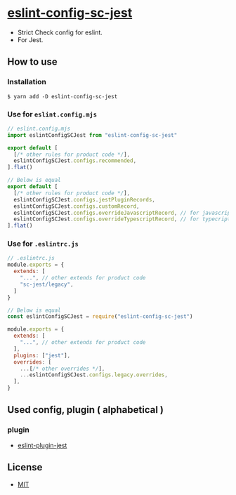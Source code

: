 # [eslint-config-sc-jest](https://strict-check-series.pages.dev/packages/eslint-config-sc-jest)
- Strict Check config for eslint.
- For Jest.

## How to use
### Installation

```shell
$ yarn add -D eslint-config-sc-jest
```

### Use for `eslint.config.mjs`

```javascript
// eslint.config.mjs
import eslintConfigSCJest from "eslint-config-sc-jest"

export default [
  [/* other rules for product code */],
  eslintConfigSCJest.configs.recommended,
].flat()

// Below is equal
export default [
  [/* other rules for product code */],
  eslintConfigSCJest.configs.jestPluginRecords,
  eslintConfigSCJest.configs.customRecord,
  eslintConfigSCJest.configs.overrideJavascriptRecord, // for javascript project
  eslintConfigSCJest.configs.overrideTypescriptRecord, // for typecript project
].flat()
```

### Use for `.eslintrc.js`

```javascript
// .eslintrc.js
module.exports = {
  extends: [
    "...", // other extends for product code
    "sc-jest/legacy",
  ]
}

// Below is equal
const eslintConfigSCJest = require("eslint-config-sc-jest")

module.exports = {
  extends: [
    "...", // other extends for product code
  ],
  plugins: ["jest"],
  overrides: [
    ...[/* other overrides */],
    ...eslintConfigSCJest.configs.legacy.overrides,
  ],
}
```

## Used config, plugin ( alphabetical )
### plugin
- [eslint-plugin-jest](https://www.npmjs.com/package/eslint-plugin-jest)

## License
- [MIT](LICENSE)
